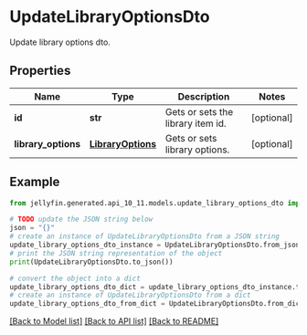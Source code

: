 # UpdateLibraryOptionsDto

Update library options dto.

## Properties

Name | Type | Description | Notes
------------ | ------------- | ------------- | -------------
**id** | **str** | Gets or sets the library item id. | [optional] 
**library_options** | [**LibraryOptions**](LibraryOptions.md) | Gets or sets library options. | [optional] 

## Example

```python
from jellyfin.generated.api_10_11.models.update_library_options_dto import UpdateLibraryOptionsDto

# TODO update the JSON string below
json = "{}"
# create an instance of UpdateLibraryOptionsDto from a JSON string
update_library_options_dto_instance = UpdateLibraryOptionsDto.from_json(json)
# print the JSON string representation of the object
print(UpdateLibraryOptionsDto.to_json())

# convert the object into a dict
update_library_options_dto_dict = update_library_options_dto_instance.to_dict()
# create an instance of UpdateLibraryOptionsDto from a dict
update_library_options_dto_from_dict = UpdateLibraryOptionsDto.from_dict(update_library_options_dto_dict)
```
[[Back to Model list]](README.md#documentation-for-models) [[Back to API list]](README.md#documentation-for-api-endpoints) [[Back to README]](README.md)


